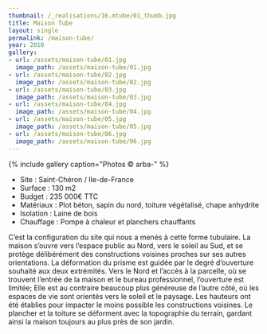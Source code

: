 ```yaml
---
thumbnail: /_realisations/16.mtube/01_thumb.jpg
title: Maison Tube
layout: single
permalink: /maison-tube/
year: 2010
gallery:
- url: /assets/maison-tube/01.jpg
  image_path: /assets/maison-tube/01.jpg
- url: /assets/maison-tube/02.jpg
  image_path: /assets/maison-tube/02.jpg
- url: /assets/maison-tube/03.jpg
  image_path: /assets/maison-tube/03.jpg
- url: /assets/maison-tube/04.jpg
  image_path: /assets/maison-tube/04.jpg
- url: /assets/maison-tube/05.jpg
  image_path: /assets/maison-tube/05.jpg
- url: /assets/maison-tube/06.jpg
  image_path: /assets/maison-tube/06.jpg
---
```



{% include gallery caption="Photos © arba-" %}

  * Site : Saint-Chéron / Ile-de-France
  * Surface : 130 m2
  * Budget : 235 000€ TTC
  * Matériaux : Plot béton, sapin du nord, toiture végétalisé, chape anhydrite
  * Isolation : Laine de bois
  * Chauffage : Pompe à chaleur et planchers chauffants

C’est la configuration du site qui nous a menés à cette forme tubulaire. La maison s’ouvre vers l’espace public au Nord, vers le soleil au Sud, et se protège délibérément des constructions voisines proches sur ses autres orientations.
La déformation du prisme est guidée par le degré d’ouverture souhaité aux deux extrémités.
Vers le Nord et l’accès à la parcelle, où se trouvent l’entrée de la maison et le bureau professionnel, l’ouverture est limitée;
Elle est au contraire beaucoup plus généreuse de l’autre côté, où les espaces de vie sont orientés vers le soleil et le paysage.
Les hauteurs ont été établies pour impacter le moins possible les constructions voisines. Le plancher et la toiture se déforment avec la topographie du terrain, gardant ainsi la maison toujours au plus près de son jardin.